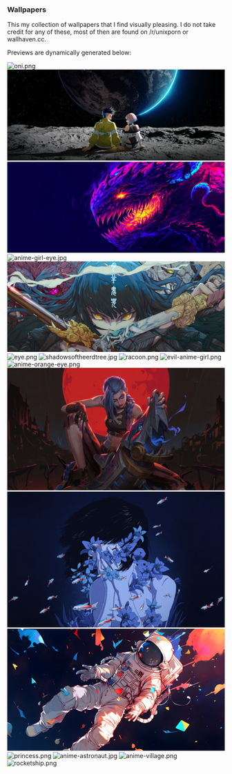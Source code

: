 ### Wallpapers

This my collection of wallpapers that I find visually pleasing. I do not take credit for any of these, most of then are found on /r/unixporn or wallhaven.cc.

Previews are dynamically generated below:

![oni.png](oni.png)
![cyberpunk-edgerunners.jpg](cyberpunk-edgerunners.jpg)
![hyprdragon.jpg](hyprdragon.jpg)
![anime-girl-eye.jpg](anime-girl-eye.jpg)
![animeswords.jpg](animeswords.jpg)
![eye.png](eye.png)
![shadowsoftheerdtree.jpg](shadowsoftheerdtree.jpg)
![racoon.png](racoon.png)
![evil-anime-girl.png](evil-anime-girl.png)
![anime-orange-eye.png](anime-orange-eye.png)
![jynx.jpg](jynx.jpg)
![mima.png](mima.png)
![cosmonaut-in-open-space-art-desktop-wallpaper.jpg](cosmonaut-in-open-space-art-desktop-wallpaper.jpg)
![princess.png](princess.png)
![anime-astronaut.jpg](anime-astronaut.jpg)
![anime-village.png](anime-village.png)
![rocketship.png](rocketship.png)
